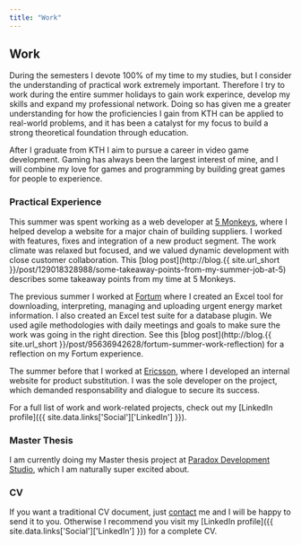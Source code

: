 ```yaml
---
title: "Work"
---
```


## Work

During the semesters I devote 100% of my time to my studies, but I consider the
understanding of practical work extremely important. Therefore I try to work
during the entire summer holidays to gain work experince, develop my skills and
expand my professional network. Doing so has given me a greater understanding
for how the proficiencies I gain from KTH can be applied to real-world
problems, and it has been a catalyst for my focus to build a strong theoretical
foundation through education.

After I graduate from KTH I aim to pursue a career in video game development.
Gaming has always been the largest interest of mine, and I will combine my love
for games and programming by building great games for people to experience.

### Practical Experience

This summer was spent working as a web developer at
[5 Monkeys](http://5monkeys.se/), where I helped develop a website for a major
chain of building suppliers. I worked with features, fixes and integration of
a new product segment. The work climate was relaxed but focused, and we valued
dynamic development with close customer collaboration. This
[blog post](http://blog.{{ site.url_short }}/post/129018328988/some-takeaway-points-from-my-summer-job-at-5)
describes some takeaway points from my time at 5 Monkeys.

The previous summer I worked at
[Fortum](http://www.fortum.com/countries/se/pages/default.aspx) where I created
an Excel tool for downloading, interpreting, managing and uploading urgent
energy market information. I also created an Excel test suite for a database
plugin. We used agile methodologies with daily meetings and goals to make sure
the work was going in the right direction. See this
[blog post](http://blog.{{ site.url_short }}/post/95636942628/fortum-summer-work-reflection)
for a reflection on my Fortum experience.

The summer before that I worked at [Ericsson](http://www.ericsson.com/se),
where I developed an internal website for product substitution. I was the sole
developer on the project, which demanded responsability and dialogue to secure
its success.

For a full list of work and work-related projects, check out my
[LinkedIn profile]({{ site.data.links['Social']['LinkedIn'] }}).

### Master Thesis

I am currently doing my Master thesis project at
[Paradox Development Studio](https://www.paradoxplaza.com/paradox-development-studio),
which I am naturally super excited about.

### CV

If you want a traditional CV document, just [contact](/about#contact) me and I
will be happy to send it to you. Otherwise I recommend you visit my
[LinkedIn profile]({{ site.data.links['Social']['LinkedIn'] }})
for a complete CV.
